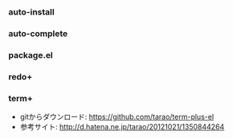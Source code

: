 ### auto-install

### auto-complete

### package.el

### redo+

### term+

* gitからダウンロード: https://github.com/tarao/term-plus-el
* 参考サイト: http://d.hatena.ne.jp/tarao/20121021/1350844264